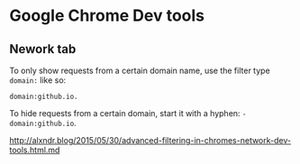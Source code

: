 # Google Chrome Dev tools

## Nework tab

To only show requests from a certain domain name, use the filter type `domain:` like so: 

	domain:github.io. 

To hide requests from a certain domain, start it with a hyphen: `-domain:github.io`.

<http://alxndr.blog/2015/05/30/advanced-filtering-in-chromes-network-dev-tools.html.md>